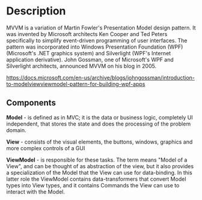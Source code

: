 # Description
MVVM is a variation of Martin Fowler's Presentation Model design pattern. It was invented by Microsoft architects Ken Cooper and Ted Peters specifically to simplify event-driven programming of user interfaces.
The pattern was incorporated into Windows Presentation Foundation (WPF) (Microsoft's .NET graphics system) and Silverlight (WPF's Internet application derivative).
John Gossman, one of Microsoft's WPF and Silverlight architects, announced MVVM on his blog in 2005.

https://docs.microsoft.com/en-us/archive/blogs/johngossman/introduction-to-modelviewviewmodel-pattern-for-building-wpf-apps

## Components
**Model** - is defined as in MVC; it is the data or business logic, completely UI independent, that stores the state and does the processing of the problem domain.

**View** - consists of the visual elements, the buttons, windows, graphics and more complex controls of a GUI

**ViewModel** - is responsible for these tasks.  The term means "Model of a View", and can be thought of as abstraction of the view, but it also provides a specialization of the Model that the View can use for data-binding.  In this latter role the ViewModel contains data-transformers that convert Model types into View types, and it contains Commands the View can use to interact with the Model.